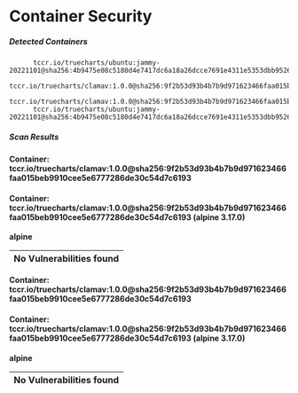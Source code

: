 # Container Security

##### Detected Containers

          tccr.io/truecharts/ubuntu:jammy-20221101@sha256:4b9475e08c5180d4e7417dc6a18a26dcce7691e4311e5353dbb952645c5ff43f
          tccr.io/truecharts/clamav:1.0.0@sha256:9f2b53d93b4b7b9d971623466faa015beb9910cee5e6777286de30c54d7c6193
              tccr.io/truecharts/clamav:1.0.0@sha256:9f2b53d93b4b7b9d971623466faa015beb9910cee5e6777286de30c54d7c6193
          tccr.io/truecharts/ubuntu:jammy-20221101@sha256:4b9475e08c5180d4e7417dc6a18a26dcce7691e4311e5353dbb952645c5ff43f

##### Scan Results

**Container: tccr.io/truecharts/clamav:1.0.0@sha256:9f2b53d93b4b7b9d971623466faa015beb9910cee5e6777286de30c54d7c6193**

#### Container: tccr.io/truecharts/clamav:1.0.0@sha256:9f2b53d93b4b7b9d971623466faa015beb9910cee5e6777286de30c54d7c6193 (alpine 3.17.0)
    

**alpine**

      
| No Vulnerabilities found         |
|:---------------------------------|

      

**Container: tccr.io/truecharts/clamav:1.0.0@sha256:9f2b53d93b4b7b9d971623466faa015beb9910cee5e6777286de30c54d7c6193**

#### Container: tccr.io/truecharts/clamav:1.0.0@sha256:9f2b53d93b4b7b9d971623466faa015beb9910cee5e6777286de30c54d7c6193 (alpine 3.17.0)
    

**alpine**

      
| No Vulnerabilities found         |
|:---------------------------------|

      

